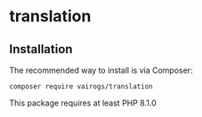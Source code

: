 # translation

Installation
------------

The recommended way to install is via Composer:

```
composer require vairogs/translation
```

This package requires at least PHP 8.1.0
